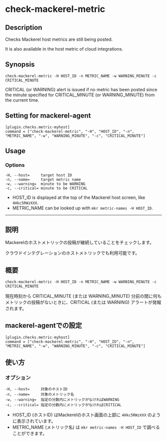 # check-mackerel-metric

## Description

Checks Mackerel host metrics are still being posted.

It is also available in the host metric of cloud integrations.

## Synopsis
```
check-mackerel-metric -H HOST_ID -n METRIC_NAME -w WARNING_MINUTE -c CRITICAL_MINUTE
```

CRITICAL (or WARNING) alert is issued if no metric has been posted since the minute specified for CRITICAL_MINUTE (or WARNING_MINUTE) from the current time.

## Setting for mackerel-agent
```
[plugin.checks.metric-myhost]
command = ["check-mackerel-metric", "-H", "HOST_ID", "-n", "METRIC_NAME", "-w", "WARNING_MINUTE", "-c", "CRITICAL_MINUTE"]
```

## Usage
### Options
```
-H, --host=     target host ID
-n, --name=     target metric name
-w, --warning=  minute to be WARNING
-c, --critical= minute to be CRITICAL
```

- HOST_ID is displayed at the top of the Mackerel host screen, like `4Hkc5RWzXXX`.
- METRIC_NAME can be looked up with `mkr metric-names -H HOST_ID`.

---

## 説明

Mackerelのホストメトリックの投稿が継続していることをチェックします。

クラウドインテグレーションのホストメトリックでも利用可能です。

## 概要
```
check-mackerel-metric -H HOST_ID -n METRIC_NAME -w WARNING_MINUTE -c CRITICAL_MINUTE
```

現在時刻から CRITICAL_MINUTE (または WARNING_MINUTE) 分前の間に何もメトリックの投稿がないときに、CRITICAL (または WARNING) アラートが発報されます。

## mackerel-agentでの設定
```
[plugin.checks.metric-myhost]
command = ["check-mackerel-metric", "-H", "HOST_ID", "-n", "METRIC_NAME", "-w", "WARNING_MINUTE", "-c", "CRITICAL_MINUTE"]
```

## 使い方
### オプション
```
-H, --host=     対象のホストID
-n, --name=     対象のメトリック名
-w, --warning=  指定の分数内にメトリックがなければWARNING
-c, --critical= 指定の分数内にメトリックがなければCRITICAL
```

- HOST_ID (ホストID) はMackerelのホスト画面の上部に `4Hkc5RWzXXX` のように表示されています。
- METRIC_NAME (メトリック名) は `mkr metric-names -H HOST_ID` で調べることができます。
